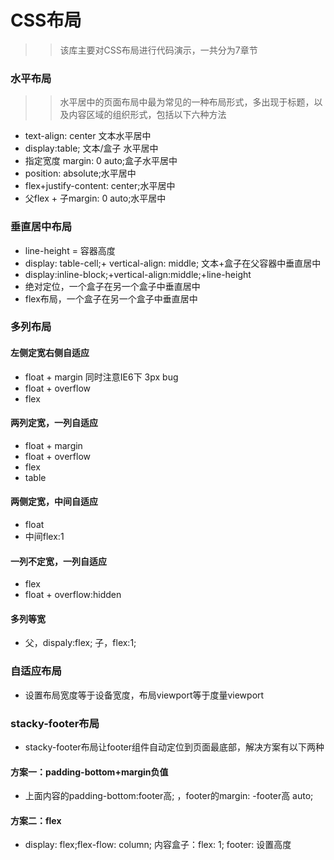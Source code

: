 # CSS布局
>>该库主要对CSS布局进行代码演示，一共分为7章节
### 水平布局

>>水平居中的页面布局中最为常见的一种布局形式，多出现于标题，以及内容区域的组织形式，包括以下六种方法
- text-align: center 文本水平居中
- display:table; 文本/盒子 水平居中
- 指定宽度  margin: 0 auto;盒子水平居中
- position: absolute;水平居中
- flex+justify-content: center;水平居中
- 父flex + 子margin: 0 auto;水平居中

### 垂直居中布局

- line-height = 容器高度
- display: table-cell;+ vertical-align: middle; 文本+盒子在父容器中垂直居中
- display:inline-block;+vertical-align:middle;+line-height
-  绝对定位，一个盒子在另一个盒子中垂直居中
- flex布局，一个盒子在另一个盒子中垂直居中

### 多列布局

#### 左侧定宽右侧自适应
- float + margin 同时注意IE6下 3px bug
- float + overflow 
- flex
#### 两列定宽，一列自适应
- float + margin 
- float + overflow 
- flex
- table
#### 两侧定宽，中间自适应
- float
- 中间flex:1
#### 一列不定宽，一列自适应
- flex
- float + overflow:hidden
#### 多列等宽
- 父，dispaly:flex; 子，flex:1;

### 自适应布局

- 设置布局宽度等于设备宽度，布局viewport等于度量viewport

### stacky-footer布局

- stacky-footer布局让footer组件自动定位到页面最底部，解决方案有以下两种

#### 方案一：padding-bottom+margin负值
- 上面内容的padding-bottom:footer高; ，footer的margin: -footer高 auto;
#### 方案二：flex
- display: flex;flex-flow: column;  内容盒子：flex: 1;  footer: 设置高度
